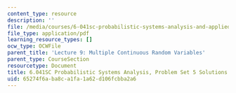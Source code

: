```yaml
---
content_type: resource
description: ''
file: /media/courses/6-041sc-probabilistic-systems-analysis-and-applied-probability-fall-2013/65274f6aba8ca1fa1a62d106fcbba2a6_MIT6_041SCF13_assn05_sol.pdf
file_type: application/pdf
learning_resource_types: []
ocw_type: OCWFile
parent_title: 'Lecture 9: Multiple Continuous Random Variables'
parent_type: CourseSection
resourcetype: Document
title: 6.041SC Probabilistic Systems Analysis, Problem Set 5 Solutions
uid: 65274f6a-ba8c-a1fa-1a62-d106fcbba2a6
---
```

